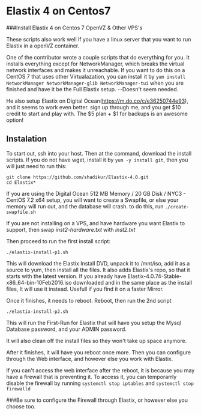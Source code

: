# Elastix 4 on Centos7
###Install Elastix 4 on Centos 7 OpenVZ & Other VPS's

These scripts also work well if you have a linux server that you want to run Elastix in a openVZ container.

One of the contributor wrote a couple scripts that do everything for you. It installs everything except for NetworkManager, which breaks the virtual network interfaces and makes it unreachable. If you want to do this on a CentOS 7 that uses other Virtualazation, you can install it by `yum install NetworkManager NetworkManager-glib NetworkManager-tui` when you are finished and have it be the Full Elastix setup. --Doesn't seem needed.

He also setup Elastix on Digital Ocean(https://m.do.co/c/e36250744e93), and it seems to work even better. sign up through me, and you get $10 credit to start and play with. The $5 plan + $1 for backups is an awesome option!

## Instalation
To start out, ssh into your host. Then at the command, download the install scripts. If you do not have wget, install it by `yum -y install git`, then you will just need to run this:

	git clone https://github.com/shadikur/Elastix-4.0.git
	cd Elastix*

If you are using the Digital Ocean 512 MB Memory / 20 GB Disk / NYC3 - CentOS 7.2 x64 setup, you will want to create a Swapfile, or else your memory will run out, and the database will crash. to do this, run `./create-swapfile.sh` 

If you are not installing on a VPS, and have hardware you want Elastix to support, then swap *inst2-hardware.txt* with *inst2.txt*

Then proceed to run the first install script:


	./elastix-install-p1.sh

This will download the Elastix Install DVD, unpack it to /mnt/iso, add it as a source to yum, then install all the files. It also adds Elastix's repo, so that it starts with the latest version. If you already have Elastix-4.0.74-Stable-x86_64-bin-10Feb2016.iso downloaded and in the same place as the install files, It will use it instead. Usefull if you find it on a faster Mirror.

Once it finishes, it needs to reboot. Reboot, then run the 2nd script

	./elastix-install-p2.sh
	
This will run the First-Run for Elastix that will have you setup the Mysql Database password, and your ADMIN password.

It will also clean off the install files so they won't take up space anymore.

After it finishes, it will have you reboot once more. Then you can configure through the Web interface, and however else you work with Elastix. 

If you can't access the web interface after the reboot, it is because you may have a firewall that is preventing it. To access it, you can temporarrly disable the firewall by running `systemctl stop iptables` and `systemctl stop firewalld`

###Be sure to configure the Firewall through Elastix, or however else you choose too.
